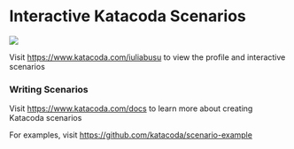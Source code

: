 # Interactive Katacoda Scenarios

[![](http://shields.katacoda.com/katacoda/iuliabusu/count.svg)](https://www.katacoda.com/iuliabusu "Get your profile on Katacoda.com")

Visit https://www.katacoda.com/iuliabusu to view the profile and interactive scenarios

### Writing Scenarios
Visit https://www.katacoda.com/docs to learn more about creating Katacoda scenarios

For examples, visit https://github.com/katacoda/scenario-example
